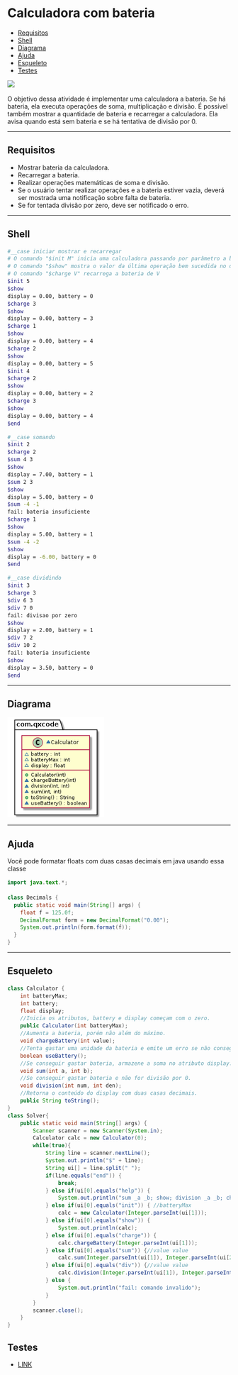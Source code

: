 # Calculadora com bateria

<!--TOC_BEGIN-->
- [Requisitos](#requisitos)
- [Shell](#shell)
- [Diagrama](#diagrama)
- [Ajuda](#ajuda)
- [Esqueleto](#esqueleto)
- [Testes ](#testes)
<!--TOC_END-->

![](figura.jpg)

O objetivo dessa atividade é implementar uma calculadora a bateria. Se há bateria, ela executa operações de soma, multiplicação e divisão. É possível também mostrar a quantidade de bateria e recarregar a calculadora. Ela avisa quando está sem bateria e se há tentativa de divisão por 0.


***
## Requisitos

- Mostrar bateria da calculadora.
- Recarregar a bateria.
- Realizar operações matemáticas de soma e divisão.
- Se o usuário tentar realizar operações e a bateria estiver vazia, deverá ser mostrada uma notificação sobre falta de bateria.
- Se for tentada divisão por zero, deve ser notificado o erro.

***
## Shell

```bash
#__case iniciar mostrar e recarregar
# O comando "$init M" inicia uma calculadora passando por parâmetro a bateria máxima.
# O comando "$show" mostra o valor da última operação bem sucedida no display e o estado da bateria
# O comando "$charge V" recarrega a bateria de V
$init 5
$show
display = 0.00, battery = 0
$charge 3
$show
display = 0.00, battery = 3
$charge 1
$show
display = 0.00, battery = 4
$charge 2
$show
display = 0.00, battery = 5
$init 4
$charge 2
$show
display = 0.00, battery = 2
$charge 3
$show
display = 0.00, battery = 4
$end	
```	
```bash
#__case somando
$init 2
$charge 2
$sum 4 3
$show
display = 7.00, battery = 1
$sum 2 3
$show
display = 5.00, battery = 0
$sum -4 -1
fail: bateria insuficiente
$charge 1
$show
display = 5.00, battery = 1
$sum -4 -2
$show
display = -6.00, battery = 0
$end
```
```bash
#__case dividindo
$init 3
$charge 3
$div 6 3
$div 7 0
fail: divisao por zero
$show
display = 2.00, battery = 1
$div 7 2
$div 10 2
fail: bateria insuficiente
$show
display = 3.50, battery = 0
$end
```

***
## Diagrama
![](diagrama.png)

***
## Ajuda

Você pode formatar floats com duas casas decimais em java usando essa classe

```java
import java.text.*;
  
class Decimals {
  public static void main(String[] args) {
    float f = 125.0f;
    DecimalFormat form = new DecimalFormat("0.00");
    System.out.println(form.format(f));
  }
}
```

***
## Esqueleto
<!--FILTER Solver.java java-->
```java
class Calculator {
    int batteryMax;
    int battery;
    float display;
    //Inicia os atributos, battery e display começam com o zero.
    public Calculator(int batteryMax);
    //Aumenta a bateria, porém não além do máximo.
    void chargeBattery(int value); 
    //Tenta gastar uma unidade da bateria e emite um erro se não conseguir.
    boolean useBattery(); 
    //Se conseguir gastar bateria, armazene a soma no atributo display.
    void sum(int a, int b); 
    //Se conseguir gastar bateria e não for divisão por 0.
    void division(int num, int den);
    //Retorna o conteúdo do display com duas casas decimais.
    public String toString(); 
}
class Solver{
    public static void main(String[] args) {
        Scanner scanner = new Scanner(System.in);
        Calculator calc = new Calculator(0);
        while(true){
            String line = scanner.nextLine();
            System.out.println("$" + line);
            String ui[] = line.split(" ");
            if(line.equals("end")) {
                break;
            } else if(ui[0].equals("help")) {
                System.out.println("sum _a _b; show; division _a _b; chargeBattery _value");
            } else if(ui[0].equals("init")) { //batteryMax
                calc = new Calculator(Integer.parseInt(ui[1]));
            } else if(ui[0].equals("show")) {
                System.out.println(calc);
            } else if(ui[0].equals("charge")) {
                calc.chargeBattery(Integer.parseInt(ui[1]));
            } else if(ui[0].equals("sum")) {//value value
                calc.sum(Integer.parseInt(ui[1]), Integer.parseInt(ui[2]));
            } else if(ui[0].equals("div")) {//value value
                calc.division(Integer.parseInt(ui[1]), Integer.parseInt(ui[2]));
            } else {
                System.out.println("fail: comando invalido");
            }
        }
        scanner.close();
    }
}
```
<!--FILTER_END-->

## Testes 
- [LINK](t.tio)
